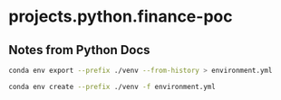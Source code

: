 # projects.python.finance-poc

## Notes from Python Docs

```bash
conda env export --prefix ./venv --from-history > environment.yml
```

```bash
conda env create --prefix ./venv -f environment.yml
```

